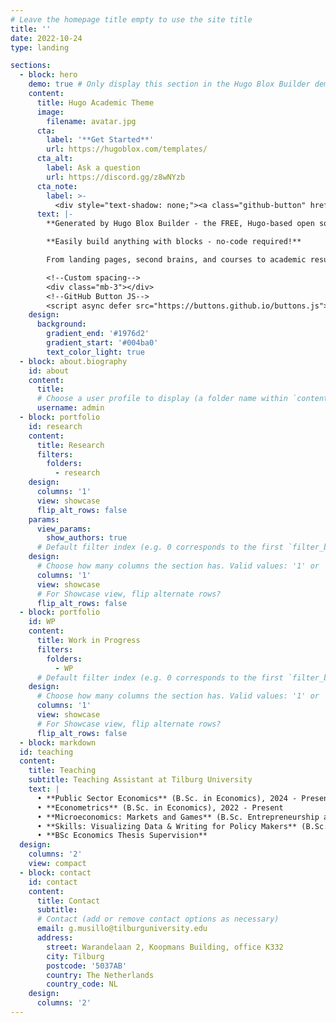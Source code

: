```yaml
---
# Leave the homepage title empty to use the site title
title: ''
date: 2022-10-24
type: landing

sections:
  - block: hero
    demo: true # Only display this section in the Hugo Blox Builder demo site
    content:
      title: Hugo Academic Theme
      image:
        filename: avatar.jpg
      cta:
        label: '**Get Started**'
        url: https://hugoblox.com/templates/
      cta_alt:
        label: Ask a question
        url: https://discord.gg/z8wNYzb
      cta_note:
        label: >-
          <div style="text-shadow: none;"><a class="github-button" href="https://github.com/HugoBlox/hugo-blox-builder" data-icon="octicon-star" data-size="large" data-show-count="true" aria-label="Star">Star Hugo Blox Builder</a></div><div style="text-shadow: none;"><a class="github-button" href="https://github.com/HugoBlox/theme-academic-cv" data-icon="octicon-star" data-size="large" data-show-count="true" aria-label="Star">Star the Academic template</a></div>
      text: |-
        **Generated by Hugo Blox Builder - the FREE, Hugo-based open source website builder trusted by 500,000+ sites.**

        **Easily build anything with blocks - no-code required!**

        From landing pages, second brains, and courses to academic resumés, conferences, and tech blogs.

        <!--Custom spacing-->
        <div class="mb-3"></div>
        <!--GitHub Button JS-->
        <script async defer src="https://buttons.github.io/buttons.js"></script>
    design:
      background:
        gradient_end: '#1976d2'
        gradient_start: '#004ba0'
        text_color_light: true
  - block: about.biography
    id: about
    content:
      title: 
      # Choose a user profile to display (a folder name within `content/authors/`)
      username: admin
  - block: portfolio
    id: research
    content:
      title: Research
      filters:
        folders:
          - research
    design:
      columns: '1'
      view: showcase
      flip_alt_rows: false
    params:
      view_params:
        show_authors: true
      # Default filter index (e.g. 0 corresponds to the first `filter_button` instance below).
    design:
      # Choose how many columns the section has. Valid values: '1' or '2'.
      columns: '1'
      view: showcase
      # For Showcase view, flip alternate rows?
      flip_alt_rows: false
  - block: portfolio
    id: WP
    content:
      title: Work in Progress
      filters:
        folders:
          - WP
      # Default filter index (e.g. 0 corresponds to the first `filter_button` instance below).
    design:
      # Choose how many columns the section has. Valid values: '1' or '2'.
      columns: '1'
      view: showcase
      # For Showcase view, flip alternate rows?
      flip_alt_rows: false
  - block: markdown
  id: teaching
  content:
    title: Teaching
    subtitle: Teaching Assistant at Tilburg University 
    text: |
      • **Public Sector Economics** (B.Sc. in Economics), 2024 - Present
      • **Econometrics** (B.Sc. in Economics), 2022 - Present  
      • **Microeconomics: Markets and Games** (B.Sc. Entrepreneurship and Business Innovation), 2022 - 2023
      • **Skills: Visualizing Data & Writing for Policy Makers** (B.Sc. in Economics), 2022 - 2023
      • **BSc Economics Thesis Supervision**
  design:
    columns: '2'
    view: compact
  - block: contact
    id: contact
    content:
      title: Contact
      subtitle:
      # Contact (add or remove contact options as necessary)
      email: g.musillo@tilburguniversity.edu
      address:
        street: Warandelaan 2, Koopmans Building, office K332
        city: Tilburg
        postcode: '5037AB'
        country: The Netherlands
        country_code: NL
    design:
      columns: '2'
---
```

